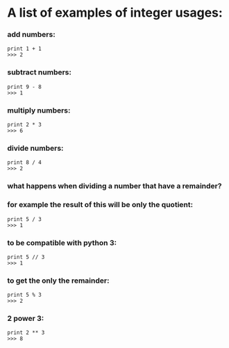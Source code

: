 # A list of examples of integer usages:

### add numbers:
```
print 1 + 1
>>> 2
```
### subtract numbers:
```
print 9 - 8
>>> 1
```
### multiply numbers:
```
print 2 * 3
>>> 6
```
### divide numbers:
```
print 8 / 4
>>> 2
```
### what happens when dividing a number that have a remainder?
### for example the result of this will be only the quotient:
```
print 5 / 3
>>> 1
```
### to be compatible with python 3:
```
print 5 // 3
>>> 1
```
### to get the only the remainder:
```
print 5 % 3
>>> 2
```
### 2 power 3:
```
print 2 ** 3
>>> 8
```